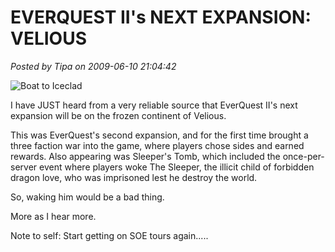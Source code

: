 # EVERQUEST II's NEXT EXPANSION: VELIOUS

*Posted by Tipa on 2009-06-10 21:04:42*

![](http://img141.imageshack.us/img141/884/veliousboatvn0.jpg "Boat to Iceclad")

I have JUST heard from a very reliable source that EverQuest II's next expansion will be on the frozen continent of Velious.

This was EverQuest's second expansion, and for the first time brought a three faction war into the game, where players chose sides and earned rewards. Also appearing was Sleeper's Tomb, which included the once-per-server event where players woke The Sleeper, the illicit child of forbidden dragon love, who was imprisoned lest he destroy the world.

So, waking him would be a bad thing.

More as I hear more.

Note to self: Start getting on SOE tours again.....

